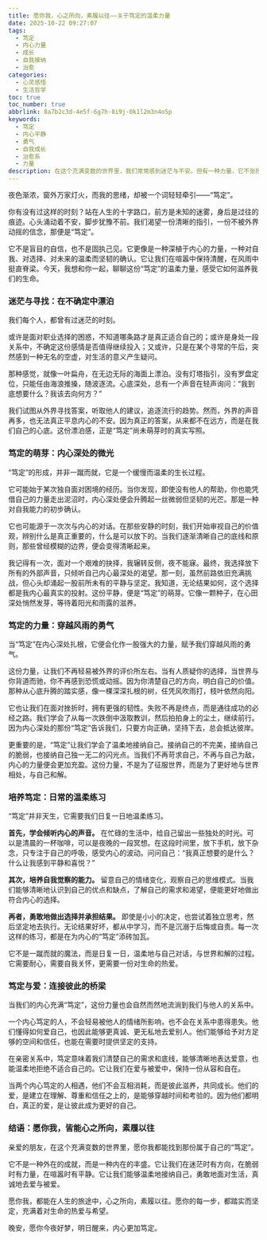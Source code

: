 ```yaml
---
title: 愿你我，心之所向，素履以往——关于笃定的温柔力量
date: 2025-10-22 09:27:07
tags:
  - 笃定
  - 内心力量
  - 成长
  - 自我接纳
  - 治愈
categories:
  - 心灵感悟
  - 生活哲学
toc: true
toc_number: true
abbrlink: 8a7b2c3d-4e5f-6g7h-8i9j-0k1l2m3n4o5p
keywords:
  - 笃定
  - 内心平静
  - 勇气
  - 自我成长
  - 治愈系
  - 力量
description: 在这个充满变数的世界里，我们常常感到迷茫与不安。但有一种力量，它不张扬，却能穿透迷雾，指引我们前行——那就是“笃定”。本文将带你深入探索这份温柔而坚韧的内心力量，感受它如何滋养我们的生命，让我们在喧嚣中找到属于自己的宁静与方向。
---
```


夜色渐浓，窗外万家灯火，而我的思绪，却被一个词轻轻牵引——“笃定”。

你有没有过这样的时刻？站在人生的十字路口，前方是未知的迷雾，身后是过往的痕迹。心头涌动着不安，脚步犹豫不前。我们渴望一份清晰的指引，一份不被外界动摇的信念，那便是“笃定”。

它不是盲目的自信，也不是固执己见。它更像是一种深植于内心的力量，一种对自我、对选择、对未来的温柔而坚韧的确认。它让我们在喧嚣中保持清醒，在风雨中挺直脊梁。今天，我想和你一起，聊聊这份“笃定”的温柔力量，感受它如何滋养我们的生命。

### 迷茫与寻找：在不确定中漂泊

我们每个人，都曾有过迷茫的时刻。

或许是面对职业选择的困惑，不知道哪条路才是真正适合自己的；或许是身处一段关系中，不确定这份感情是否值得继续投入；又或许，只是在某个寻常的午后，突然感到一种无名的空虚，对生活的意义产生疑问。

那种感觉，就像一叶扁舟，在无边无际的海面上漂泊。没有灯塔指引，没有罗盘定位，只能任由海浪推搡，随波逐流。心底深处，总有一个声音在轻声询问：“我到底想要什么？我该去向何方？”

我们试图从外界寻找答案，听取他人的建议，追逐流行的趋势。然而，外界的声音再多，也无法真正平息内心的不安。因为真正的答案，从来都不在远方，而是在我们自己的心底。这份漂泊感，正是“笃定”尚未萌芽时的真实写照。

### 笃定的萌芽：内心深处的微光

“笃定”的形成，并非一蹴而就，它是一个缓慢而温柔的生长过程。

它可能始于某次独自面对困境的经历。当你发现，即使没有他人的帮助，你也能凭借自己的力量走出泥沼时，内心深处便会升腾起一丝微弱但坚韧的光芒。那是一种对自我能力的初步确认。

它也可能源于一次次与内心的对话。在那些安静的时刻，我们开始审视自己的价值观，辨别什么是真正重要的，什么是可以放下的。当我们逐渐清晰自己的底线和原则，那些曾经模糊的边界，便会变得清晰起来。

我记得有一次，面对一个艰难的抉择，我辗转反侧，夜不能寐。最终，我选择放下所有的外部声音，只倾听自己内心最深处的渴望。那一刻，虽然前路依旧充满挑战，但心头却涌起一股前所未有的平静与坚定。我知道，无论结果如何，这个选择都是我内心最真实的投射。这份平静，便是“笃定”的萌芽。它像一颗种子，在心田深处悄然发芽，等待着阳光和雨露的滋养。

### 笃定的力量：穿越风雨的勇气

当“笃定”在内心深处扎根，它便会化作一股强大的力量，赋予我们穿越风雨的勇气。

这份力量，让我们不再轻易被外界的评价所左右。当有人质疑你的选择，当世界与你背道而驰，你不再感到恐慌或动摇。因为你清楚自己的方向，明白自己的价值。那种从心底升腾的踏实感，像一棵深深扎根的树，任凭风吹雨打，枝叶依然向阳。

它也让我们在面对挫折时，拥有更强的韧性。失败不再是终点，而是通往成功的必经之路。我们学会了从每一次跌倒中汲取教训，然后拍拍身上的尘土，继续前行。因为内心深处的那份“笃定”告诉我们，只要方向正确，坚持下去，总会抵达彼岸。

更重要的是，“笃定”让我们学会了温柔地接纳自己。接纳自己的不完美，接纳自己的脆弱，也接纳自己独一无二的闪光点。当我们不再苛求自己，不再与自己为敌，内心的力量便会更加充盈。这份力量，不是为了征服世界，而是为了更好地与世界相处，与自己和解。

### 培养笃定：日常的温柔练习

“笃定”并非天生，它需要我们日复一日地温柔练习。

**首先，学会倾听内心的声音。** 在忙碌的生活中，给自己留出一些独处的时光。可以是清晨的一杯咖啡，可以是夜晚的一段冥想。在这段时间里，放下手机，放下杂念，只专注于自己的呼吸，感受内心的波动。问问自己：“我真正想要的是什么？什么让我感到平静和喜悦？”

**其次，培养自我觉察的能力。** 留意自己的情绪变化，观察自己的思维模式。当我们能够清晰地认识到自己的优点和缺点，了解自己的需求和渴望，便能更好地做出符合内心的选择。

**再者，勇敢地做出选择并承担结果。** 即使是小小的决定，也尝试着独立思考，然后坚定地去执行。无论结果好坏，都从中学习，而不是沉溺于后悔或自责。每一次这样的练习，都是在为内心的“笃定”添砖加瓦。

它不是一蹴而就的魔法，而是日复一日，温柔地与自己对话，与世界和解的过程。它需要耐心，需要自我关怀，更需要一份对生命的热爱。

### 笃定与爱：连接彼此的桥梁

当我们的内心充满“笃定”，这份力量也会自然而然地流淌到我们与他人的关系中。

一个内心笃定的人，不会轻易被他人的情绪所影响，也不会在关系中患得患失。他们懂得如何爱自己，也因此能够更真诚、更无私地去爱别人。他们能够给予对方足够的空间和信任，也能在需要时提供坚定的支持。

在亲密关系中，笃定意味着我们清楚自己的需求和底线，能够清晰地表达爱意，也能温柔地拒绝不适合自己的。它让我们在爱与被爱中，保持一份从容和自在。

当两个内心笃定的人相遇，他们不会互相消耗，而是彼此滋养，共同成长。他们的爱，是建立在理解、尊重和信任之上的，是能够穿越时间和考验的。因为他们都明白，真正的爱，是让彼此成为更好的自己。

### 结语：愿你我，皆能心之所向，素履以往

亲爱的朋友，在这个充满变数的世界里，愿你我都能找到那份属于自己的“笃定”。

它不是一种外在的成就，而是一种内在的丰盛。它让我们在迷茫时有方向，在脆弱时有力量，在喧嚣时有平静。它让我们能够温柔地接纳自己，勇敢地面对生活，真诚地去爱与被爱。

愿你我，都能在人生的旅途中，心之所向，素履以往。愿你的每一步，都踏实而坚定，充满着对生命的热爱与希望。

晚安，愿你今夜好梦，明日醒来，内心更加笃定。